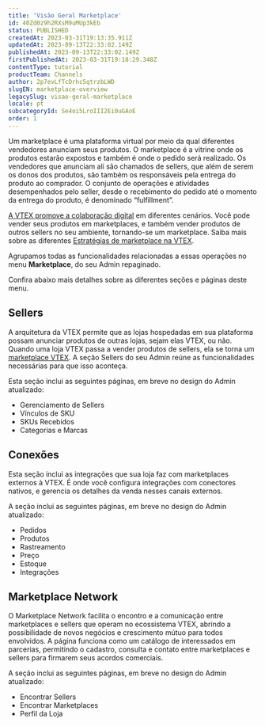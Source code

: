 ```yaml
---
title: 'Visão Geral Marketplace'
id: 40Zd0z9h2RXsM9uMUp3kEb
status: PUBLISHED
createdAt: 2023-03-31T19:13:35.911Z
updatedAt: 2023-09-13T22:33:02.149Z
publishedAt: 2023-09-13T22:33:02.149Z
firstPublishedAt: 2023-03-31T19:18:29.348Z
contentType: tutorial
productTeam: Channels
author: 2p7evLfTcDrhc5qtrzbLWD
slugEN: marketplace-overview
legacySlug: visao-geral-marketplace
locale: pt
subcategoryId: Se4oi5LroIII2Ei0uGAoE
order: 1
---
```


Um marketplace é uma plataforma virtual por meio da qual diferentes vendedores anunciam seus produtos. O marketplace é a vitrine onde os produtos estarão expostos e também é onde o pedido será realizado. Os vendedores que anunciam ali são chamados de sellers, que além de serem os donos dos produtos, são também os responsáveis pela entrega do produto ao comprador. O conjunto de operações e atividades desempenhados pelo seller, desde o recebimento do pedido até o momento da entrega do produto, é denominado “fulfillment”.

[A VTEX promove a colaboração digital](https://vtex.com/br-pt/marketplace/) em diferentes cenários. Você pode vender seus produtos em marketplaces, e também vender produtos de outros sellers no seu ambiente, tornando-se um marketplace. Saiba mais sobre as diferentes [Estratégias de marketplace na VTEX](/pt/tutorial/marketplace-strategies-at-vtex--tutorials_402).

Agrupamos todas as funcionalidades relacionadas a essas operações no menu __Marketplace__, do seu Admin repaginado. 

Confira abaixo mais detalhes sobre as diferentes seções e páginas deste menu.

## Sellers
A arquitetura da VTEX permite que as lojas hospedadas em sua plataforma possam anunciar produtos de outras lojas, sejam elas VTEX, ou não. Quando uma loja VTEX passa a vender produtos de sellers, ela se torna um [marketplace VTEX](/pt/tutorial/estrategias-de-marketplace-na-vtex--tutorials_402#atuar-como-marketplace). A seção Sellers do seu Admin reúne as funcionalidades necessárias para que isso aconteça.

Esta seção inclui as seguintes páginas, em breve no design do Admin atualizado:

- Gerenciamento de Sellers
- Vínculos de SKU
- SKUs Recebidos
- Categorias e Marcas

## Conexões 
Esta seção inclui as integrações que sua loja faz com marketplaces externos à VTEX. É onde você configura integrações com conectores nativos, e gerencia os detalhes da venda nesses canais externos.

A seção inclui as seguintes páginas, em breve no design do Admin atualizado:
- Pedidos
- Produtos
- Rastreamento
- Preço
- Estoque
- Integrações

## Marketplace Network
O Marketplace Network facilita o encontro e a comunicação entre marketplaces e sellers que operam no ecossistema VTEX, abrindo a possibilidade de novos negócios e crescimento mútuo para todos envolvidos. A página funciona como um catálogo de interessados em parcerias, permitindo o cadastro, consulta e contato entre marketplaces e sellers para firmarem seus acordos comerciais.

A seção inclui as seguintes páginas, em breve no design do Admin atualizado:
- Encontrar Sellers
- Encontrar Marketplaces
- Perfil da Loja

